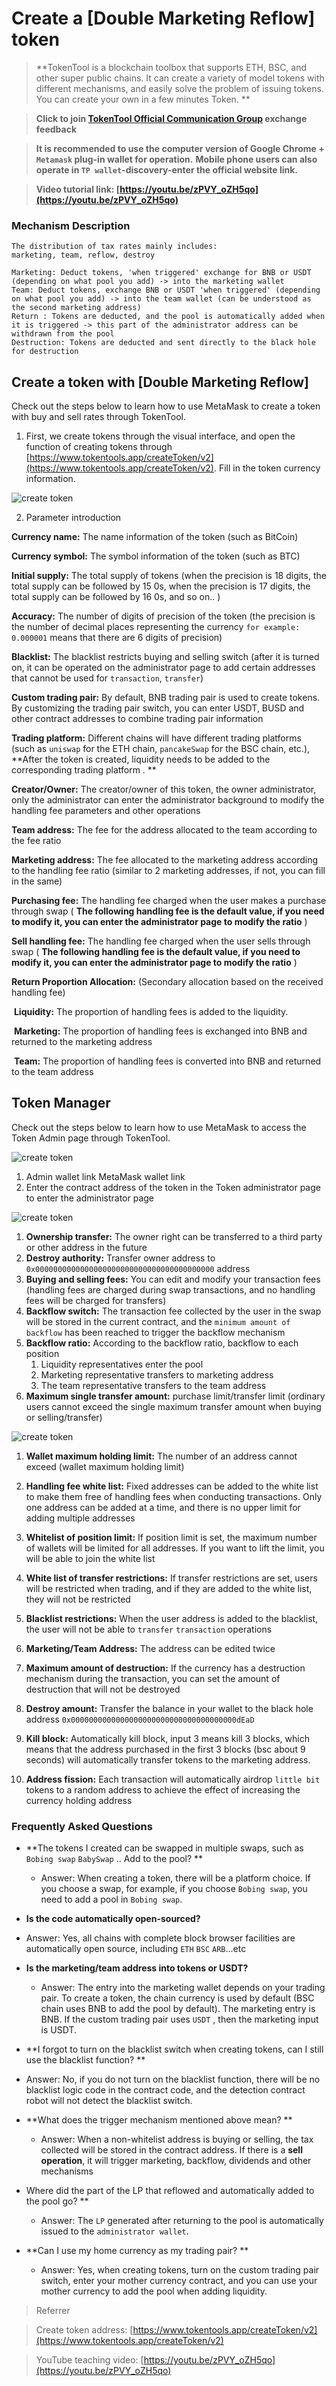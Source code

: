 # Create a [Double Marketing Reflow] token

> **TokenTool is a blockchain toolbox that supports ETH, BSC, and other super public chains. It can create a variety of model tokens with different mechanisms, and easily solve the problem of issuing tokens. You can create your own in a few minutes Token. **


> **Click to join [TokenTool Official Communication Group](https://t.me/tokentool_app) exchange feedback**

> **It is recommended to use the computer version of Google Chrome + `Metamask` plug-in wallet for operation.**
> **Mobile phone users can also operate in `TP wallet`-discovery-enter the official website link.**


> **Video tutorial link: [https://youtu.be/zPVY_oZH5qo](https://youtu.be/zPVY_oZH5qo)**


### Mechanism Description

```
The distribution of tax rates mainly includes:
marketing, team, reflow, destroy

Marketing: Deduct tokens, 'when triggered' exchange for BNB or USDT (depending on what pool you add) -> into the marketing wallet
Team: Deduct tokens, exchange BNB or USDT 'when triggered' (depending on what pool you add) -> into the team wallet (can be understood as the second marketing address)
Return : Tokens are deducted, and the pool is automatically added when it is triggered -> this part of the administrator address can be withdrawn from the pool
Destruction: Tokens are deducted and sent directly to the black hole for destruction
```



## Create a token with [Double Marketing Reflow]

Check out the steps below to learn how to use MetaMask to create a token with buy and sell rates through TokenTool.

1. First, we create tokens through the visual interface, and open the function of creating tokens through [https://www.tokentools.app/createToken/v2](https://www.tokentools.app/createToken/v2). Fill in the token currency information.

![create token ](../.gitbook/assets/v2/Snipaste_2022-05-03_14-39-31.png)

2. Parameter introduction

**Currency name:** The name information of the token (such as BitCoin)

**Currency symbol:** The symbol information of the token (such as BTC)

**Initial supply:** The total supply of tokens (when the precision is 18 digits, the total supply can be followed by 15 0s, when the precision is 17 digits, the total supply can be followed by 16 0s, and so on.. )

**Accuracy:** The number of digits of precision of the token (the precision is the number of decimal places representing the currency `for example: 0.000001` means that there are 6 digits of precision)

**Blacklist:** The blacklist restricts buying and selling switch (after it is turned on, it can be operated on the administrator page to add certain addresses that cannot be used for `transaction`, `transfer`)

**Custom trading pair:** By default, BNB trading pair is used to create tokens. By customizing the trading pair switch, you can enter USDT, BUSD and other contract addresses to combine trading pair information


**Trading platform:** Different chains will have different trading platforms (such as `uniswap` for the ETH chain, `pancakeSwap` for the BSC chain, etc.), **After the token is created, liquidity needs to be added to the corresponding trading platform . **

**Creator/Owner:** The creator/owner of this token, the owner administrator, only the administrator can enter the administrator background to modify the handling fee parameters and other operations

**Team address:** The fee for the address allocated to the team according to the fee ratio

**Marketing address:** The fee allocated to the marketing address according to the handling fee ratio (similar to 2 marketing addresses, if not, you can fill in the same)

**Purchasing fee:** The handling fee charged when the user makes a purchase through swap ( **The following handling fee is the default value, if you need to modify it, you can enter the administrator page to modify the ratio** )

**Sell handling fee:** The handling fee charged when the user sells through swap ( **The following handling fee is the default value, if you need to modify it, you can enter the administrator page to modify the ratio** )

**Return Proportion Allocation:** (Secondary allocation based on the received handling fee)

​ **Liquidity:** The proportion of handling fees is added to the liquidity.

​ **Marketing:** The proportion of handling fees is exchanged into BNB and returned to the marketing address

​ **Team:** The proportion of handling fees is converted into BNB and returned to the team address

## Token Manager

Check out the steps below to learn how to use MetaMask to access the Token Admin page through TokenTool.

![create token](../.gitbook/assets/v2/admin2.png)

1. Admin wallet link MetaMask wallet link
2. Enter the contract address of the token in the Token administrator page to enter the administrator page

![create token](../.gitbook/assets/v2/admin1.png)

1. **Ownership transfer:** The owner right can be transferred to a third party or other address in the future
2. **Destroy authority:** Transfer owner address to `0x0000000000000000000000000000000000000000` address
3. **Buying and selling fees:** You can edit and modify your transaction fees (handling fees are charged during swap transactions, and no handling fees will be charged for transfers)
4. **Backflow switch:** The transaction fee collected by the user in the swap will be stored in the current contract, and the `minimum amount of backflow` has been reached to trigger the backflow mechanism
5. **Backflow ratio:** According to the backflow ratio, backflow to each position
    1. Liquidity representatives enter the pool
    2. Marketing representative transfers to marketing address
    3. The team representative transfers to the team address
6. **Maximum single transfer amount:** purchase limit/transfer limit (ordinary users cannot exceed the single maximum transfer amount when buying or selling/transfer)

![create token](../.gitbook/assets/v2/admin3.png)

1. **Wallet maximum holding limit:** The number of an address cannot exceed (wallet maximum holding limit)

2. **Handling fee white list:** Fixed addresses can be added to the white list to make them free of handling fees when conducting transactions. Only one address can be added at a time, and there is no upper limit for adding multiple addresses

3. **Whitelist of position limit:** If position limit is set, the maximum number of wallets will be limited for all addresses. If you want to lift the limit, you will be able to join the white list

4. **White list of transfer restrictions:** If transfer restrictions are set, users will be restricted when trading, and if they are added to the white list, they will not be restricted

5. **Blacklist restrictions:** When the user address is added to the blacklist, the user will not be able to `transfer` `transaction` operations

6. **Marketing/Team Address:** The address can be edited twice

7. **Maximum amount of destruction:** If the currency has a destruction mechanism during the transaction, you can set the amount of destruction that will not be destroyed

8. **Destroy amount:** Transfer the balance in your wallet to the black hole address `0x0000000000000000000000000000000000000dEaD`

9. **Kill block:** Automatically kill block, input 3 means kill 3 blocks, which means that the address purchased in the first 3 blocks (bsc about 9 seconds) will automatically transfer tokens to the marketing address.

10. **Address fission:** Each transaction will automatically airdrop `little bit` tokens to a random address to achieve the effect of increasing the currency holding address


### Frequently Asked Questions
- **The tokens I created can be swapped in multiple swaps, such as `Bobing swap` `BabySwap` .. Add to the pool? **
   - Answer: When creating a token, there will be a platform choice. If you choose a swap, for example, if you choose `Bobing swap`, you need to add a pool in `Bobing swap`.

- **Is the code automatically open-sourced?**
- Answer: Yes, all chains with complete block browser facilities are automatically open source, including `ETH` `BSC` `ARB`...etc

- **Is the marketing/team address into tokens or USDT?**
   - Answer: The entry into the marketing wallet depends on your trading pair. To create a token, the chain currency is used by default (BSC chain uses BNB to add the pool by default). The marketing entry is BNB. If the custom trading pair uses `USDT` , then the marketing input is USDT.
  
- **I forgot to turn on the blacklist switch when creating tokens, can I still use the blacklist function? **
- Answer: No, if you do not turn on the blacklist function, there will be no blacklist logic code in the contract code, and the detection contract robot will not detect the blacklist switch.

- **What does the trigger mechanism mentioned above mean? **
   - Answer: When a non-whitelist address is buying or selling, the tax collected will be stored in the contract address. If there is a **sell operation**, it will trigger marketing, backflow, dividends and other mechanisms

- Where did the part of the LP that reflowed and automatically added to the pool go? **
   - Answer: The `LP` generated after returning to the pool is automatically issued to the `administrator wallet`.

- **Can I use my home currency as my trading pair? **
   - Answer: Yes, when creating tokens, turn on the custom trading pair switch, enter your mother currency contract, and you can use your mother currency to add the pool when adding liquidity.



> Referrer

> Create token address: [https://www.tokentools.app/createToken/v2](https://www.tokentools.app/createToken/v2)

> YouTube teaching video: [https://youtu.be/zPVY_oZH5qo](https://youtu.be/zPVY_oZH5qo)